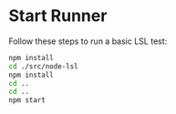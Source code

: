 # Start Runner

Follow these steps to run a basic LSL test:

```bash
npm install
cd ./src/node-lsl
npm install
cd ..
cd ..
npm start
```

